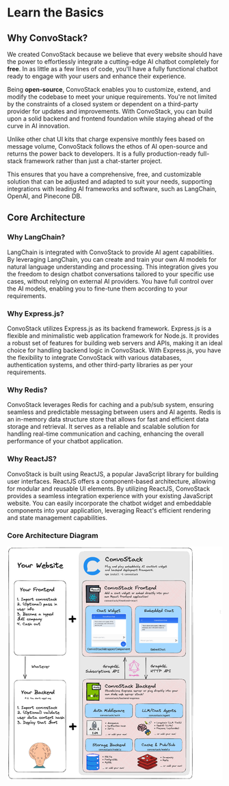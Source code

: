 # Learn the Basics

## Why ConvoStack?

We created ConvoStack because we believe that every website should have the power to effortlessly integrate a cutting-edge AI chatbot completely for **free**. In as little as a few lines of code, you'll have a fully functional chatbot ready to engage with your users and enhance their experience.

Being **open-source**, ConvoStack enables you to customize, extend, and modify the codebase to meet your unique requirements. You're not limited by the constraints of a closed system or dependent on a third-party provider for updates and improvements. With ConvoStack, you can build upon a solid backend and frontend foundation while staying ahead of the curve in AI innovation.

Unlike other chat UI kits that charge expensive monthly fees based on message volume, ConvoStack follows the ethos of AI open-source and returns the power back to developers. It is a fully production-ready full-stack framework rather than just a chat-starter project.

This ensures that you have a comprehensive, free, and customizable solution that can be adjusted and adapted to suit your needs, supporting integrations with leading AI frameworks and software, such as LangChain, OpenAI, and Pinecone DB.

## Core Architecture

### Why LangChain?

LangChain is integrated with ConvoStack to provide AI agent capabilities. By leveraging LangChain, you can create and train your own AI models for natural language understanding and processing. This integration gives you the freedom to design chatbot conversations tailored to your specific use cases, without relying on external AI providers. You have full control over the AI models, enabling you to fine-tune them according to your requirements.

### Why Express.js?

ConvoStack utilizes Express.js as its backend framework. Express.js is a flexible and minimalistic web application framework for Node.js. It provides a robust set of features for building web servers and APIs, making it an ideal choice for handling backend logic in ConvoStack. With Express.js, you have the flexibility to integrate ConvoStack with various databases, authentication systems, and other third-party libraries as per your requirements.

### Why Redis?

ConvoStack leverages Redis for caching and a pub/sub system, ensuring seamless and predictable messaging between users and AI agents. Redis is an in-memory data structure store that allows for fast and efficient data storage and retrieval. It serves as a reliable and scalable solution for handling real-time communication and caching, enhancing the overall performance of your chatbot application.

### Why ReactJS?

ConvoStack is built using ReactJS, a popular JavaScript library for building user interfaces. ReactJS offers a component-based architecture, allowing for modular and reusable UI elements. By utilizing ReactJS, ConvoStack provides a seamless integration experience with your existing JavaScript website. You can easily incorporate the chatbot widget and embeddable components into your application, leveraging React's efficient rendering and state management capabilities.

### Core Architecture Diagram

![](../static/img/convostack-explainer-v1.png)
